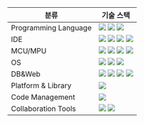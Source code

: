|분류|기술 스택|
|-----------------------|---------------------------|
|Programming Language|<img src="https://img.shields.io/badge/C-A8B9CC?style=flat-square&logo=C&logoColor=white"/> <img src="https://img.shields.io/badge/C++-00599C?style=flat-square&logo=C%2B%2B&logoColor=white"/> <img src="https://img.shields.io/badge/Java-007396?style=flat-square&logo=Java&logoColor=white"/>|
|IDE|<img src="https://img.shields.io/badge/Visual Studio-5C2D91?style=flat-square&logo=Visual Studio&logoColor=white"/> <img src="https://img.shields.io/badge/STM32 Cube IDE-3CB4E6?style=flat-square&logo=STMicroelectronics&logoColor=white"/> <img src="https://img.shields.io/badge/Qt-41CD52?style=flat-square&logo=Qt&logoColor=white"/> <img src="https://img.shields.io/badge/Eclipse IDE-2C2255?style=flat-square&logo=Eclipse IDE&logoColor=white"/>|
|MCU/MPU|<img src="https://img.shields.io/badge/Arduino-00979D?style=flat-square&logo=Arduino&logoColor=white"/> <img src="https://img.shields.io/badge/STM32-03234B?style=flat-square&logo=STMicroelectronics&logoColor=white"/> <img src="https://img.shields.io/badge/Raspberry Pi-A22846?style=flat-square&logo=Raspberry Pi&logoColor=white"/> <img src="https://img.shields.io/badge/Jetson Nano-76B900?style=flat-square&logo=NVIDIA&logoColor=white"/>|
|OS|<img src="https://img.shields.io/badge/Linux-FCC624?style=flat-square&logo=Linux&logoColor=white"/> <img src="https://img.shields.io/badge/Ubuntu-E95420?style=flat-square&logo=Ubuntu&logoColor=white"/> <img src="https://img.shields.io/badge/Windows-0078D6?style=flat-square&logo=Windows&logoColor=white"/>|
|DB&Web|<!--img src="https://img.shields.io/badge/Microsoft SQL Server-CC2927?style=flat-square&logo=Microsoft SQL Server&logoColor=white"/--> <!--img src="https://img.shields.io/badge/XAMPP-FB7A24?style=flat-square&logo=XAMPP&logoColor=white"/--> <!--img src="https://img.shields.io/badge/MariaDB-003545?style=flat-square&logo=MariaDB&logoColor=white"/--> <img src="https://img.shields.io/badge/Apache-D22128?style=flat-square&logo=Apache&logoColor=white"/> <img src="https://img.shields.io/badge/PHP-777BB4?style=flat-square&logo=PHP&logoColor=white"/> <img src="https://img.shields.io/badge/MySQL-4479A1?style=flat-square&logo=MySQL&logoColor=white"/> <img src="https://img.shields.io/badge/MariaDB-003545?style=flat-square&logo=MariaDB&logoColor=white"/>|
|Platform & Library|<img src="https://img.shields.io/badge/ROS-22314E?style=flat-square&logo=ROS&logoColor=white"/>|
|Code Management|<img src="https://img.shields.io/badge/GitHub-181717?style=flat-square&logo=GitHub&logoColor=white"/>|
|Collaboration Tools|<img src="https://img.shields.io/badge/Google Docs-4285F4?style=flat-square&logo=Google&logoColor=white"/> <img src="https://img.shields.io/badge/Notion-000000?style=flat-square&logo=Notion&logoColor=white"/>|
